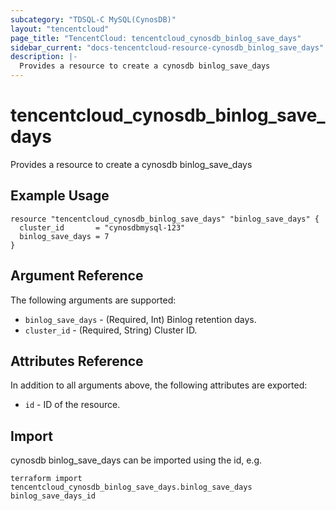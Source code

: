 ```yaml
---
subcategory: "TDSQL-C MySQL(CynosDB)"
layout: "tencentcloud"
page_title: "TencentCloud: tencentcloud_cynosdb_binlog_save_days"
sidebar_current: "docs-tencentcloud-resource-cynosdb_binlog_save_days"
description: |-
  Provides a resource to create a cynosdb binlog_save_days
---
```


# tencentcloud_cynosdb_binlog_save_days

Provides a resource to create a cynosdb binlog_save_days

## Example Usage

```hcl
resource "tencentcloud_cynosdb_binlog_save_days" "binlog_save_days" {
  cluster_id       = "cynosdbmysql-123"
  binlog_save_days = 7
}
```

## Argument Reference

The following arguments are supported:

* `binlog_save_days` - (Required, Int) Binlog retention days.
* `cluster_id` - (Required, String) Cluster ID.

## Attributes Reference

In addition to all arguments above, the following attributes are exported:

* `id` - ID of the resource.



## Import

cynosdb binlog_save_days can be imported using the id, e.g.

```
terraform import tencentcloud_cynosdb_binlog_save_days.binlog_save_days binlog_save_days_id
```

